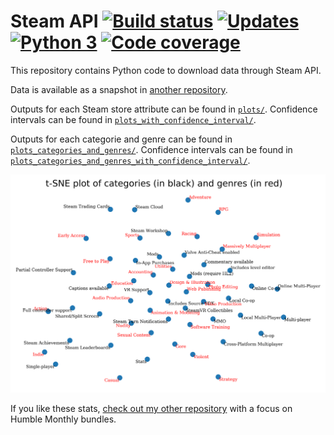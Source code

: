 # Steam API [![Build status][Build image]][Build] [![Updates][Dependency image]][PyUp] [![Python 3][Python3 image]][PyUp] [![Code coverage][Codecov image]][Codecov]

  [Build]: https://travis-ci.org/woctezuma/steam-api
  [Build image]: https://travis-ci.org/woctezuma/steam-api.svg?branch=master

  [PyUp]: https://pyup.io/repos/github/woctezuma/steam-api/
  [Dependency image]: https://pyup.io/repos/github/woctezuma/steam-api/shield.svg
  [Python3 image]: https://pyup.io/repos/github/woctezuma/steam-api/python-3-shield.svg

  [Codecov]: https://codecov.io/gh/woctezuma/steam-api
  [Codecov image]: https://codecov.io/gh/woctezuma/steam-api/branch/master/graph/badge.svg

This repository contains Python code to download data through Steam API.

Data is available as a snapshot in [another repository](https://github.com/woctezuma/steam-api-data).

Outputs for each Steam store attribute can be found in [`plots/`](plots/). Confidence intervals can be found in [`plots_with_confidence_interval/`](plots_with_confidence_interval/).

Outputs for each categorie and genre can be found in [`plots_categories_and_genres/`](plots_categories_and_genres/). Confidence intervals can be found in [`plots_categories_and_genres_with_confidence_interval/`](plots_categories_and_genres_with_confidence_interval/).

![t-SNE plot of Steam categories and genres](tag_map.png)

If you like these stats, [check out my other repository](https://github.com/woctezuma/humble-monthly) with a focus on Humble Monthly bundles.
